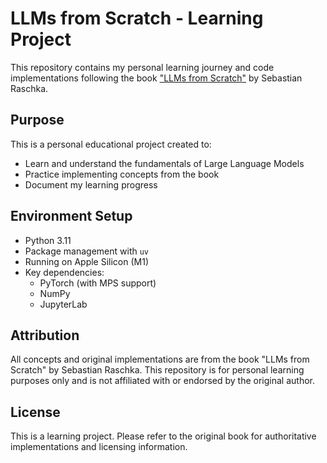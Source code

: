# LLMs from Scratch - Learning Project

This repository contains my personal learning journey and code implementations following the book ["LLMs from Scratch"](https://www.manning.com/books/llms-from-scratch) by Sebastian Raschka.

## Purpose
This is a personal educational project created to:
- Learn and understand the fundamentals of Large Language Models
- Practice implementing concepts from the book
- Document my learning progress

## Environment Setup
- Python 3.11
- Package management with `uv`
- Running on Apple Silicon (M1)
- Key dependencies:
    - PyTorch (with MPS support)
    - NumPy
    - JupyterLab

## Attribution
All concepts and original implementations are from the book "LLMs from Scratch" by Sebastian Raschka. This repository is for personal learning purposes only and is not affiliated with or endorsed by the original author.

## License
This is a learning project. Please refer to the original book for authoritative implementations and licensing information.